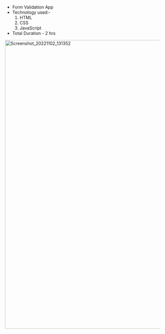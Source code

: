 - Form Validation App
- Technology used:-
    1. HTML
    2. CSS
    3. JavaScript
- Total Duration - 2 hrs
<img width="939" alt="Screenshot_20221102_131352" src="https://user-images.githubusercontent.com/110077056/199429567-2025398b-7fde-481d-88c7-9c2860b2cf5b.png">
